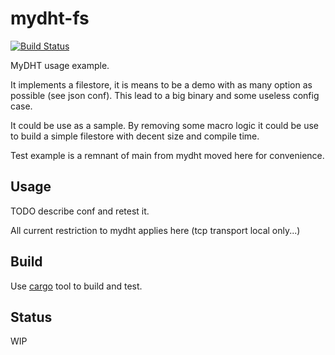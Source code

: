 mydht-fs
========

[![Build Status](https://travis-ci.org/cheme/mydht-fs.svg?branch=master)](https://travis-ci.org/cheme/mydht-fs)


MyDHT usage example.

It implements a filestore, it is means to be a demo with as many option as possible (see json conf). This lead to a big binary and some useless config case.

It could be use as a sample.
By removing some macro logic it could be use to build a simple filestore with decent size and compile time.

Test example is a remnant of main from mydht moved here for convenience.

Usage
-----

TODO describe conf and retest it.

All current restriction to mydht applies here (tcp transport local only...)

Build
-----

Use [cargo](http://crates.io) tool to build and test.

Status
------

WIP


